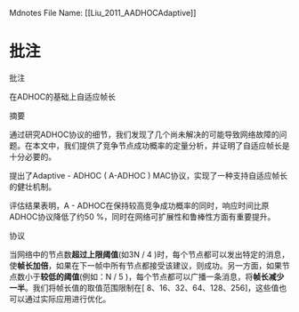  Mdnotes File Name: [[Liu_2011_AADHOCAdaptive]]

# 批注

批注

在ADHOC的基础上自适应帧长

摘要

通过研究ADHOC协议的细节，我们发现了几个尚未解决的可能导致网络故障的问题。在本文中，我们提供了竞争节点成功概率的定量分析，并证明了自适应帧长是十分必要的。

提出了Adaptive - ADHOC ( A-ADHOC ) MAC协议，实现了一种支持自适应帧长的健壮机制。

评估结果表明，A - ADHOC在保持较高竞争成功概率的同时，响应时间比原ADHOC协议降低了约50 %，同时在网络可扩展性和鲁棒性方面有重要提升。

协议

当网络中的节点数**超过上限阈值**(如3N / 4 )时，每个节点都可以发出特定的消息，使**帧长加倍**，如果在下一帧中所有节点都接受该建议，则成功。另一方面，如果节点数小于**较低的阈值**(例如：N / 5 )，每个节点都可以广播一条消息，将**帧长减少一半**。我们将帧长值的取值范围限制在[ 8、16、32、64、128、256]，这些值也可以通过实际应用进行优化。